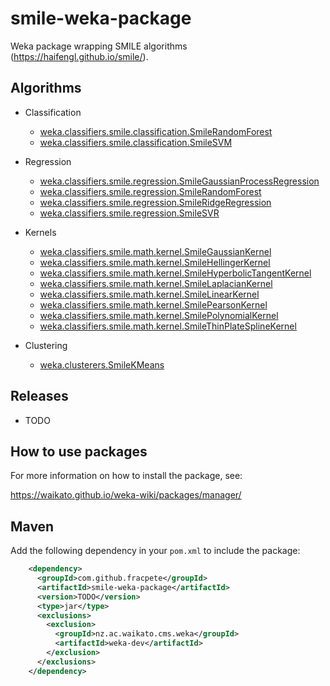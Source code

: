 # smile-weka-package
Weka package wrapping SMILE algorithms (https://haifengl.github.io/smile/).

## Algorithms

* Classification

  * [weka.classifiers.smile.classification.SmileRandomForest](https://haifengl.github.io/smile/api/java/smile/classification/RandomForest.html)
  * [weka.classifiers.smile.classification.SmileSVM](https://haifengl.github.io/smile/api/java/smile/classification/SVM.html)
  
* Regression
  
  * [weka.classifiers.smile.regression.SmileGaussianProcessRegression](https://haifengl.github.io/smile/api/java/smile/regression/GaussianProcessRegression.html)
  * [weka.classifiers.smile.regression.SmileRandomForest](https://haifengl.github.io/smile/api/java/smile/regression/RandomForest.html)
  * [weka.classifiers.smile.regression.SmileRidgeRegression](https://haifengl.github.io/smile/api/java/smile/regression/RidgeRegression.html)
  * [weka.classifiers.smile.regression.SmileSVR](https://haifengl.github.io/smile/api/java/smile/regression/SVR.html)

* Kernels

  * [weka.classifiers.smile.math.kernel.SmileGaussianKernel](https://haifengl.github.io/smile/api/java/smile/math/kernel/GaussianKernel.html)
  * [weka.classifiers.smile.math.kernel.SmileHellingerKernel](https://haifengl.github.io/smile/api/java/smile/math/kernel/HellingerKernel.html)
  * [weka.classifiers.smile.math.kernel.SmileHyperbolicTangentKernel](https://haifengl.github.io/smile/api/java/smile/math/kernel/HyperbolicTangentKernel.html)
  * [weka.classifiers.smile.math.kernel.SmileLaplacianKernel](https://haifengl.github.io/smile/api/java/smile/math/kernel/LaplacianKernel.html)
  * [weka.classifiers.smile.math.kernel.SmileLinearKernel](https://haifengl.github.io/smile/api/java/smile/math/kernel/LinearKernel.html)
  * [weka.classifiers.smile.math.kernel.SmilePearsonKernel](https://haifengl.github.io/smile/api/java/smile/math/kernel/PearsonKernel.html)
  * [weka.classifiers.smile.math.kernel.SmilePolynomialKernel](https://haifengl.github.io/smile/api/java/smile/math/kernel/PolynomialKernel.html)
  * [weka.classifiers.smile.math.kernel.SmileThinPlateSplineKernel](https://haifengl.github.io/smile/api/java/smile/math/kernel/ThinPlateSplineKernel.html)

* Clustering

  * [weka.clusterers.SmileKMeans](https://haifengl.github.io/smile/api/java/smile/clustering/KMeans.html)


## Releases

* TODO


## How to use packages

For more information on how to install the package, see:

https://waikato.github.io/weka-wiki/packages/manager/


## Maven

Add the following dependency in your `pom.xml` to include the package:

```xml
    <dependency>
      <groupId>com.github.fracpete</groupId>
      <artifactId>smile-weka-package</artifactId>
      <version>TODO</version>
      <type>jar</type>
      <exclusions>
        <exclusion>
          <groupId>nz.ac.waikato.cms.weka</groupId>
          <artifactId>weka-dev</artifactId>
        </exclusion>
      </exclusions>
    </dependency>
```

